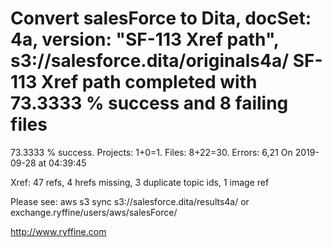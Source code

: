 # Convert salesForce to Dita, docSet: 4a, version: "SF-113 Xref path", s3://salesforce.dita/originals4a/ SF-113 Xref path completed with 73.3333 % success and 8 failing files

73.3333 % success. Projects: 1+0=1.  Files: 8+22=30. Errors: 6,21  On 2019-09-28 at 04:39:45

Xref: 47 refs, 4 hrefs missing, 3 duplicate topic ids, 1 image ref

Please see: aws s3 sync s3://salesforce.dita/results4a/ or exchange.ryffine/users/aws/salesForce/

http://www.ryffine.com
